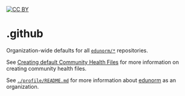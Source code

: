 [![CC BY](https://licensebuttons.net/l/by/4.0/88x31.png)](./LICENSE)

# .github

Organization-wide defaults for all [`edunorm/*`](https://github.com/orgs/edunorm/repositories) repositories.

See [Creating default Community Health Files](https://docs.github.com/en/communities/setting-up-your-project-for-healthy-contributions/creating-a-default-community-health-file) for more information on creating community health files.

See [`./profile/README.md`](./profile/README.md) for more information about [edunorm](https://edunorm.nl) as an organization.
